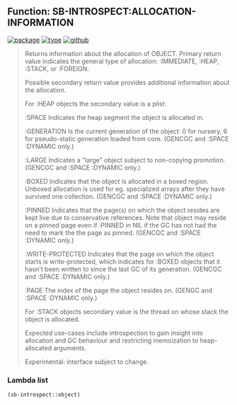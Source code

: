 ## Function: SB-INTROSPECT:ALLOCATION-INFORMATION
[![package](https://img.shields.io/badge/Package-SB--INTROSPECT-5f9ea0.svg?style=social&colorA=999999)](../) [![type](https://img.shields.io/badge/Type-Function-5f9ea0.svg?style=social&colorA=999999)](../#function) [![github](https://img.shields.io/badge/GitHub-View_the_source-5f9ea0.svg?style=social&colorA=999999&logo=github)](https://github.com/sbcl/sbcl/blob/master/contrib/sb-introspect/introspect.lisp/) 

> Returns information about the allocation of OBJECT. Primary return value
> indicates the general type of allocation: :IMMEDIATE, :HEAP, :STACK,
> or :FOREIGN.
> 
> Possible secondary return value provides additional information about the
> allocation.
> 
> For :HEAP objects the secondary value is a plist:
> 
> :SPACE
> Indicates the heap segment the object is allocated in.
> 
> :GENERATION
> Is the current generation of the object: 0 for nursery, 6 for pseudo-static
> generation loaded from core. (GENCGC and :SPACE :DYNAMIC only.)
> 
> :LARGE
> Indicates a "large" object subject to non-copying
> promotion. (GENCGC and :SPACE :DYNAMIC only.)
> 
> :BOXED
> Indicates that the object is allocated in a boxed region. Unboxed
> allocation is used for eg. specialized arrays after they have survived one
> collection. (GENCGC and :SPACE :DYNAMIC only.)
> 
> :PINNED
> Indicates that the page(s) on which the object resides are kept live due
> to conservative references. Note that object may reside on a pinned page
> even if :PINNED in NIL if the GC has not had the need to mark the the page
> as pinned. (GENCGC and :SPACE :DYNAMIC only.)
> 
> :WRITE-PROTECTED
> Indicates that the page on which the object starts is write-protected,
> which indicates for :BOXED objects that it hasn't been written to since
> the last GC of its generation. (GENCGC and :SPACE :DYNAMIC only.)
> 
> :PAGE
> The index of the page the object resides on. (GENGC and :SPACE :DYNAMIC
> only.)
> 
> For :STACK objects secondary value is the thread on whose stack the object is
> allocated.
> 
> Expected use-cases include introspection to gain insight into allocation and
> GC behaviour and restricting memoization to heap-allocated arguments.
> 
> Experimental: interface subject to change.

### Lambda list
```cl
(sb-introspect::object)
```
